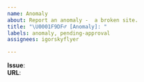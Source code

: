 ```yaml
---
name: Anomaly
about: Report an anomaly -  a broken site.
title: "\U0001F9DF‍♂️ [Anomaly]: "
labels: anomaly, pending-approval
assignees: igorskyflyer

---
```


**Issue**:   
**URL**:

